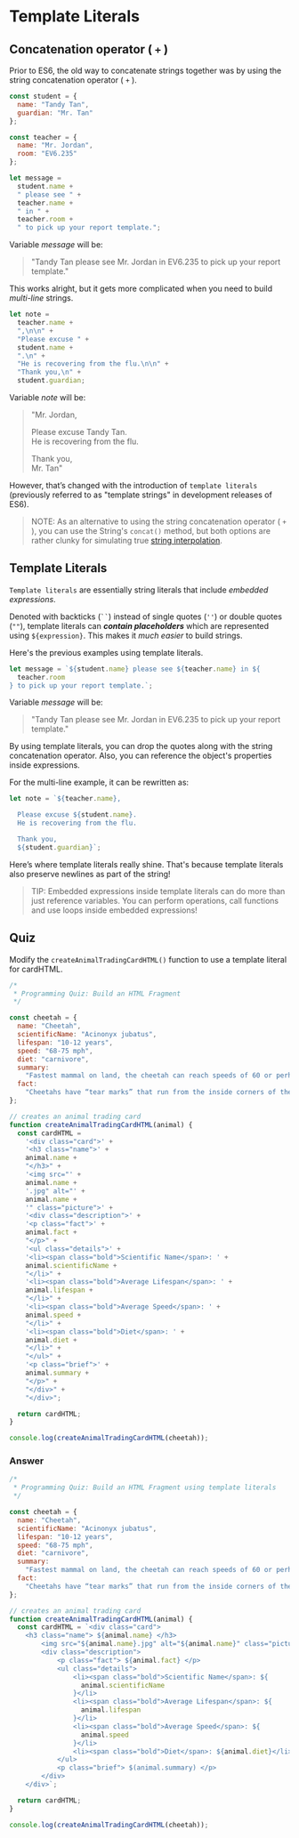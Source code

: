 # Template Literals

## Concatenation operator ( `+` )

Prior to ES6, the old way to concatenate strings together was by using the string concatenation operator ( `+` ).

```js
const student = {
  name: "Tandy Tan",
  guardian: "Mr. Tan"
};

const teacher = {
  name: "Mr. Jordan",
  room: "EV6.235"
};

let message =
  student.name +
  " please see " +
  teacher.name +
  " in " +
  teacher.room +
  " to pick up your report template.";
```

Variable _message_ will be:

> "Tandy Tan please see Mr. Jordan in EV6.235 to pick up your report template."

This works alright, but it gets more complicated when you need to build _multi-line_ strings.

```js
let note =
  teacher.name +
  ",\n\n" +
  "Please excuse " +
  student.name +
  ".\n" +
  "He is recovering from the flu.\n\n" +
  "Thank you,\n" +
  student.guardian;
```

Variable _note_ will be:

> "Mr. Jordan,
>
> Please excuse Tandy Tan.  
> He is recovering from the flu.
>
> Thank you,  
> Mr. Tan"

However, that’s changed with the introduction of `template literals` (previously referred to as "template strings" in development releases of ES6).

> NOTE: As an alternative to using the string concatenation operator ( `+` ), you can use the String's `concat()` method, but both options are rather clunky for simulating true [string interpolation](https://en.wikipedia.org/wiki/String_interpolation).

## Template Literals

`Template literals` are essentially string literals that include _embedded expressions_.

Denoted with backticks (` `` `) instead of single quotes (`''`) or double quotes (`""`), template literals can **_contain placeholders_** which are represented using `${expression}`. This makes it _much easier_ to build strings.

Here's the previous examples using template literals.

```js
let message = `${student.name} please see ${teacher.name} in ${
  teacher.room
} to pick up your report template.`;
```

Variable _message_ will be:

> "Tandy Tan please see Mr. Jordan in EV6.235 to pick up your report template."

By using template literals, you can drop the quotes along with the string concatenation operator. Also, you can reference the object's properties inside expressions.

For the multi-line example, it can be rewritten as:

```js
let note = `${teacher.name},

  Please excuse ${student.name}.
  He is recovering from the flu.

  Thank you,
  ${student.guardian}`;
```

Here’s where template literals really shine. That's because template literals also preserve newlines as part of the string!

> TIP: Embedded expressions inside template literals can do more than just reference variables. You can perform operations, call functions and use loops inside embedded expressions!

## Quiz

Modify the `createAnimalTradingCardHTML()` function to use a template literal for cardHTML.

```js
/*
 * Programming Quiz: Build an HTML Fragment
 */

const cheetah = {
  name: "Cheetah",
  scientificName: "Acinonyx jubatus",
  lifespan: "10-12 years",
  speed: "68-75 mph",
  diet: "carnivore",
  summary:
    "Fastest mammal on land, the cheetah can reach speeds of 60 or perhaps even 70 miles (97 or 113 kilometers) an hour over short distances. It usually chases its prey at only about half that speed, however. After a chase, a cheetah needs half an hour to catch its breath before it can eat.",
  fact:
    "Cheetahs have “tear marks” that run from the inside corners of their eyes down to the outside edges of their mouth."
};

// creates an animal trading card
function createAnimalTradingCardHTML(animal) {
  const cardHTML =
    '<div class="card">' +
    '<h3 class="name">' +
    animal.name +
    "</h3>" +
    '<img src="' +
    animal.name +
    '.jpg" alt="' +
    animal.name +
    '" class="picture">' +
    '<div class="description">' +
    '<p class="fact">' +
    animal.fact +
    "</p>" +
    '<ul class="details">' +
    '<li><span class="bold">Scientific Name</span>: ' +
    animal.scientificName +
    "</li>" +
    '<li><span class="bold">Average Lifespan</span>: ' +
    animal.lifespan +
    "</li>" +
    '<li><span class="bold">Average Speed</span>: ' +
    animal.speed +
    "</li>" +
    '<li><span class="bold">Diet</span>: ' +
    animal.diet +
    "</li>" +
    "</ul>" +
    '<p class="brief">' +
    animal.summary +
    "</p>" +
    "</div>" +
    "</div>";

  return cardHTML;
}

console.log(createAnimalTradingCardHTML(cheetah));
```

### Answer

```js
/*
 * Programming Quiz: Build an HTML Fragment using template literals
 */

const cheetah = {
  name: "Cheetah",
  scientificName: "Acinonyx jubatus",
  lifespan: "10-12 years",
  speed: "68-75 mph",
  diet: "carnivore",
  summary:
    "Fastest mammal on land, the cheetah can reach speeds of 60 or perhaps even 70 miles (97 or 113 kilometers) an hour over short distances. It usually chases its prey at only about half that speed, however. After a chase, a cheetah needs half an hour to catch its breath before it can eat.",
  fact:
    "Cheetahs have “tear marks” that run from the inside corners of their eyes down to the outside edges of their mouth."
};

// creates an animal trading card
function createAnimalTradingCardHTML(animal) {
  const cardHTML = `<div class="card">
    <h3 class="name"> ${animal.name} </h3>
        <img src="${animal.name}.jpg" alt="${animal.name}" class="picture">
        <div class="description">
            <p class="fact"> ${animal.fact} </p>
            <ul class="details">
                <li><span class="bold">Scientific Name</span>: ${
                  animal.scientificName
                }</li>
                <li><span class="bold">Average Lifespan</span>: ${
                  animal.lifespan
                }</li>
                <li><span class="bold">Average Speed</span>: ${
                  animal.speed
                }</li>
                <li><span class="bold">Diet</span>: ${animal.diet}</li>
            </ul>
            <p class="brief"> $(animal.summary) </p>
        </div>
    </div>`;

  return cardHTML;
}

console.log(createAnimalTradingCardHTML(cheetah));
```
